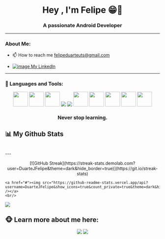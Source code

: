 
<div>
  <h1 align="center">Hey , I'm Felipe 😁👋</h1>
  <h3 align="center">A passionate Android Developer</h3>
</div>

---
### About Me: 
- 📫 How to reach me felipeduarteuts@gmail.com

- <a href="https://www.linkedin.com/in/felipe-duarte-b8bb3324a/"> ![image](https://user-images.githubusercontent.com/94178040/210647222-282b239b-5be7-4554-9d1e-d7cb1c6a8ebc.png)
 My Linkedln
 </a>

 
---
### 🤖 Languages and Tools:

 <div align="center">
    <img src="https://img.icons8.com/color/48/000000/html-5.png" width="48px"/>
    <img src="https://img.icons8.com/color/48/000000/css3.png" width="48px"/>
    <img src="https://img.icons8.com/color/48/000000/tailwind_css.png" width="48px"/>
    <img src="https://img.icons8.com/color/48/000000/javascript.png"/>
    <img src="https://img.icons8.com/ios-filled/50/000000/php-logo.png"/>
    <img src="https://img.icons8.com/fluency/344/000000/laravel.png" width="48px"/>
    <img src="https://img.icons8.com/fluent/50/000000/mysql-logo.png" width="48px"/>
    <img src="https://img.icons8.com/color/48/000000/git.png" width="48px"/>
    <img src="https://img.icons8.com/color/512/java-coffee-cup-logo.png" width="48px"/>
    <img src="https://img.icons8.com/fluency/512/android-os.png" width="48px"/>
    <h3 class="toolsh3" align="center">Never stop learning.</h3>
 </div>
 

   
    
## 📊 My Github Stats

  <br/>
  ---
  <p align="center">
     [![GitHub Streak](https://streak-stats.demolab.com?user=DuarteJFelipe&theme=dark&hide_border=true)](https://git.io/streak-stats)
      
    <a href="#"><img src="https://github-readme-stats.vercel.app/api?username=DuarteJFelipe&show_icons=true&count_private=true&theme=dark&hide_border=true&bg_color=0D1117" /></a>
    <br/>
  <a href="#"><img src="https://github-readme-stats.vercel.app/api/top-langs/?username=DuarteJFelipe&langs_count=8&count_private=true&layout=compact&theme=dark&hide_border=true&bg_color=0D1117" /></a>


## 🐵 Learn more about me here:
<p align="center">
    <a href = "https://www.linkedin.com/in/felipe-duarte-b8bb3324a/" target="_blank"><img src="https://img.icons8.com/fluent/48/000000/linkedin.png"/></a>
    <a href = "https://twitter.com/DuarteJFelipe" target="_blank"><img src="https://img.icons8.com/fluent/48/000000/twitter.png"/></a>
    <p>

